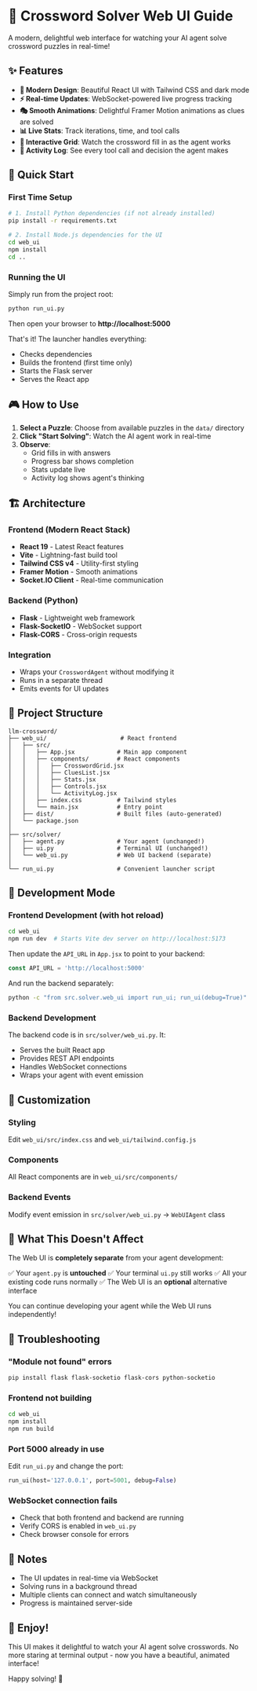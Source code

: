 # 🧩 Crossword Solver Web UI Guide

A modern, delightful web interface for watching your AI agent solve crossword puzzles in real-time!

## ✨ Features

- **🎨 Modern Design**: Beautiful React UI with Tailwind CSS and dark mode
- **⚡ Real-time Updates**: WebSocket-powered live progress tracking
- **🎭 Smooth Animations**: Delightful Framer Motion animations as clues are solved
- **📊 Live Stats**: Track iterations, time, and tool calls
- **🎯 Interactive Grid**: Watch the crossword fill in as the agent works
- **📝 Activity Log**: See every tool call and decision the agent makes

## 🚀 Quick Start

### First Time Setup

```bash
# 1. Install Python dependencies (if not already installed)
pip install -r requirements.txt

# 2. Install Node.js dependencies for the UI
cd web_ui
npm install
cd ..
```

### Running the UI

Simply run from the project root:

```bash
python run_ui.py
```

Then open your browser to **http://localhost:5000**

That's it! The launcher handles everything:
- Checks dependencies
- Builds the frontend (first time only)
- Starts the Flask server
- Serves the React app

## 🎮 How to Use

1. **Select a Puzzle**: Choose from available puzzles in the `data/` directory
2. **Click "Start Solving"**: Watch the AI agent work in real-time
3. **Observe**:
   - Grid fills in with answers
   - Progress bar shows completion
   - Stats update live
   - Activity log shows agent's thinking

## 🏗️ Architecture

### Frontend (Modern React Stack)
- **React 19** - Latest React features
- **Vite** - Lightning-fast build tool
- **Tailwind CSS v4** - Utility-first styling
- **Framer Motion** - Smooth animations
- **Socket.IO Client** - Real-time communication

### Backend (Python)
- **Flask** - Lightweight web framework
- **Flask-SocketIO** - WebSocket support
- **Flask-CORS** - Cross-origin requests

### Integration
- Wraps your `CrosswordAgent` without modifying it
- Runs in a separate thread
- Emits events for UI updates

## 📁 Project Structure

```
llm-crossword/
├── web_ui/                     # React frontend
│   ├── src/
│   │   ├── App.jsx            # Main app component
│   │   ├── components/        # React components
│   │   │   ├── CrosswordGrid.jsx
│   │   │   ├── CluesList.jsx
│   │   │   ├── Stats.jsx
│   │   │   ├── Controls.jsx
│   │   │   └── ActivityLog.jsx
│   │   ├── index.css          # Tailwind styles
│   │   └── main.jsx           # Entry point
│   ├── dist/                  # Built files (auto-generated)
│   └── package.json
│
├── src/solver/
│   ├── agent.py               # Your agent (unchanged!)
│   ├── ui.py                  # Terminal UI (unchanged!)
│   └── web_ui.py              # Web UI backend (separate)
│
└── run_ui.py                  # Convenient launcher script
```

## 🔧 Development Mode

### Frontend Development (with hot reload)

```bash
cd web_ui
npm run dev  # Starts Vite dev server on http://localhost:5173
```

Then update the `API_URL` in `App.jsx` to point to your backend:
```javascript
const API_URL = 'http://localhost:5000'
```

And run the backend separately:
```bash
python -c "from src.solver.web_ui import run_ui; run_ui(debug=True)"
```

### Backend Development

The backend code is in `src/solver/web_ui.py`. It:
- Serves the built React app
- Provides REST API endpoints
- Handles WebSocket connections
- Wraps your agent with event emission

## 🎨 Customization

### Styling
Edit `web_ui/src/index.css` and `web_ui/tailwind.config.js`

### Components
All React components are in `web_ui/src/components/`

### Backend Events
Modify event emission in `src/solver/web_ui.py` → `WebUIAgent` class

## 🚫 What This Doesn't Affect

The Web UI is **completely separate** from your agent development:

✅ Your `agent.py` is **untouched**
✅ Your terminal `ui.py` still works
✅ All your existing code runs normally
✅ The Web UI is an **optional** alternative interface

You can continue developing your agent while the Web UI runs independently!

## 🐛 Troubleshooting

### "Module not found" errors
```bash
pip install flask flask-socketio flask-cors python-socketio
```

### Frontend not building
```bash
cd web_ui
npm install
npm run build
```

### Port 5000 already in use
Edit `run_ui.py` and change the port:
```python
run_ui(host='127.0.0.1', port=5001, debug=False)
```

### WebSocket connection fails
- Check that both frontend and backend are running
- Verify CORS is enabled in `web_ui.py`
- Check browser console for errors

## 📝 Notes

- The UI updates in real-time via WebSocket
- Solving runs in a background thread
- Multiple clients can connect and watch simultaneously
- Progress is maintained server-side

## 🎉 Enjoy!

This UI makes it delightful to watch your AI agent solve crosswords. No more staring at terminal output - now you have a beautiful, animated interface!

Happy solving! 🧩
